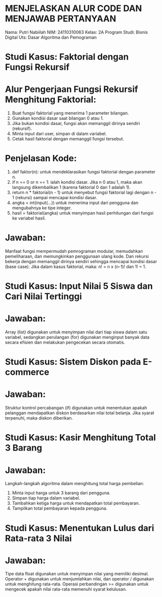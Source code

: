 <h1> MENJELASKAN ALUR CODE DAN MENJAWAB PERTANYAAN</h1>

Nama: Putri Nabiilah 
NIM: 24110310063 
Kelas: 2A 
Program Studi: Bisnis Digital 
Uts: Dasar Algoritma dan Pemograman

# Studi Kasus: Faktorial dengan Fungsi Rekursif
# Alur Pengerjaan Fungsi Rekursif Menghitung Faktorial:
1. Buat fungsi faktorial yang menerima 1 parameter bilangan.
2. Gunakan kondisi dasar saat bilangan 0 atau 1.
3. Jika bukan kondisi dasar, fungsi akan memanggil dirinya sendiri (rekursif).
4. Minta input dari user, simpan di dalam variabel.
5. Cetak hasil faktorial dengan memanggil fungsi tersebut.
   
# Penjelasan Kode:
1. def faktor(n): untuk mendeklarasikan fungsi faktorial dengan parameter n.
2. if n == 0 or n == 1: ialah kondisi dasar. Jika n 0 atau 1, maka akan langsung dikembalikan 1 (karena faktorial 0 dan 1 adalah 1).
3. return n * faktorial(n - 1) untuk menyebut fungsi faktorial lagi dengan n - 1 (rekursi) sampai mencapai kondisi dasar.
4. angka = int(input(...)) untuk menerima input dari pengguna dan mengubahnya ke tipe integer.
5. hasil = faktorial(angka) untuk menyimpan hasil perhitungan dari fungsi ke variabel hasil.

# Jawaban:
Manfaat fungsi mempermudah pemrograman modular, memudahkan pemeliharaan, dan memungkinkan penggunaan ulang kode. Dan rekursi bekerja dengan memanggil dirinya sendiri sehingga mencapai kondisi dasar (base case). Jika dalam kasus faktorial, maka:       n! = n x (n-1)! dan 1! = 1.

# Studi Kasus: Input Nilai 5 Siswa dan Cari Nilai Tertinggi
# Jawaban:
Array (list) digunakan untuk menyimpan nilai dari tiap siswa dalam satu variabel, sedangkan perulangan (for) digunakan menginput banyak data secara efisien dan melakukan pengecekan secara otomatis.

# Studi Kasus: Sistem Diskon pada E-commerce
# Jawaban:
Struktur kontrol percabangan (if) digunakan untuk menentukan apakah pelanggan mendapatkan diskon berdasarkan nilai total belanja. Jika syarat terpenuhi, maka diskon diberikan.

# Studi Kasus: Kasir Menghitung Total 3 Barang
# Jawaban:
Langkah-langkah algoritma dalam menghitung total harga pembelian:
1. Minta input harga untuk 3 barang dari pengguna.
2. Simpan tiap harga dalam variabel.
3. Tambahkan ketiga harga untuk mendapatkan total pembayaran.
4. Tampilkan total pembayaran kepada pengguna.

# Studi Kasus: Menentukan Lulus dari Rata-rata 3 Nilai
# Jawaban:
Tipe data float digunakan untuk menyimpan nilai yang memiliki desimal. Operator + digunakan untuk menjumlahkan nilai, dan operator / digunakan untuk menghitung rata-rata. Operasi perbandingan >= digunakan untuk mengecek apakah nilai rata-rata memenuhi syarat kelulusan.

